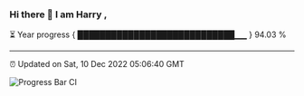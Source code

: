 ### Hi there 👋 I am Harry , 

⏳ Year progress { ████████████████████████████▁▁ } 94.03 %

---

⏰ Updated on Sat, 10 Dec 2022 05:06:40 GMT

![Progress Bar CI](https://github.com/duykhang68/duykhang68/workflows/Progress%20Bar%20CI/badge.svg)
